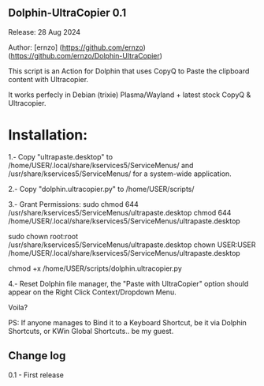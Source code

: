
Dolphin-UltraCopier 0.1
---------------------
Release: 28 Aug 2024

Author: [ernzo] (https://github.com/ernzo)
(https://github.com/ernzo/Dolphin-UltraCopier)

This script is an Action for Dolphin that uses CopyQ to Paste the clipboard content with Ultracopier.

It works perfecly in Debian (trixie) Plasma/Wayland + latest stock CopyQ & Ultracopier.


Installation:
=============
1.- Copy "ultrapaste.desktop" to /home/USER/.local/share/kservices5/ServiceMenus/
and /usr/share/kservices5/ServiceMenus/ for a system-wide application.

2.- Copy "dolphin.ultracopier.py" to /home/USER/scripts/

3.- Grant Permissions:
sudo chmod 644 /usr/share/kservices5/ServiceMenus/ultrapaste.desktop
chmod 644 /home/USER/.local/share/kservices5/ServiceMenus/ultrapaste.desktop

sudo chown root:root /usr/share/kservices5/ServiceMenus/ultrapaste.desktop
chown USER:USER /home/USER/.local/share/kservices5/ServiceMenus/ultrapaste.desktop

chmod +x /home/USER/scripts/dolphin.ultracopier.py

4.- Reset Dolphin file manager,
the "Paste with UltraCopier" option should appear on the Right Click Context/Dropdown Menu.

Voila?


PS: If anyone manages to Bind it to a Keyboard Shortcut,
be it via Dolphin Shortcuts, or KWin Global Shortcuts.. be my guest.



Change log
-----------
0.1 - First release
